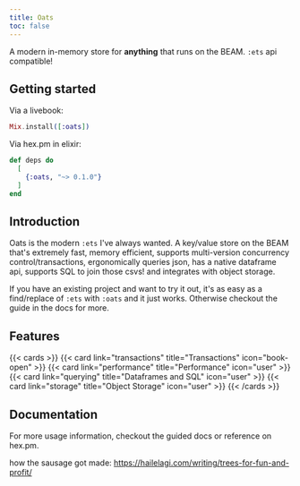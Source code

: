 ```yaml
---
title: Oats
toc: false
---
```


A modern in-memory store for **anything** that runs on the BEAM. `:ets` api compatible!

## Getting started

Via a livebook:
```elixir
Mix.install([:oats])
```

Via hex.pm in elixir:
```elixir
def deps do
  [
    {:oats, "~> 0.1.0"}
  ]
end
```

## Introduction
Oats is the modern `:ets` I've always wanted. 
A key/value store on the BEAM that's extremely fast, memory efficient, supports multi-version concurrency control/transactions, ergonomically queries json, has a native dataframe api, supports SQL to join those csvs! and integrates with object storage.

If you have an existing project and want to try it out, it's as easy as a find/replace of `:ets` with `:oats` and it just works.
Otherwise checkout the guide in the docs for more.


## Features

{{< cards >}}
  {{< card link="transactions" title="Transactions" icon="book-open" >}}
  {{< card link="performance" title="Performance" icon="user" >}}
  {{< card link="querying" title="Dataframes and SQL" icon="user" >}}
  {{< card link="storage" title="Object Storage" icon="user" >}}
{{< /cards >}}

## Documentation

For more usage information, checkout the guided docs or reference on hex.pm.

how the sausage got made: https://hailelagi.com/writing/trees-for-fun-and-profit/
